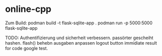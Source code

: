 # online-cpp
Zum Build: 
podman  build -t flask-sqlite-app .
podman run -p 5000:5000 flask-sqlite-app

TODO:
Authentifizierung und sicherheit verbessern.
passörter  gescheiht hashen.
flash() behebn
ausgaben anpassen
logout button
immidiate result for code 
google test.
